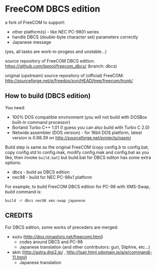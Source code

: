 # FreeCOM DBCS edition

a fork of FreeCOM to support:
* other platform(s) - like NEC PC-9801 series
* handle DBCS (double-byte character set) parameters correctly
* Japanese message

(yes, all tasks are work-in-progess and unstable...)

source repository of FreeCOM DBCS edition:
https://github.com/lpproj/freecom_dbcs/ (branch: dbcs)

original (upstream) source repository of (official) FreeCOM:
http://sourceforge.net/p/freedos/svn/HEAD/tree/freecom/trunk/


## How to build (DBCS edition)

You need:

* 100% DOS compatible environment (you will not build with DOSBox built-in command processor)
* Borland Turbo C++ 1.01 (I guess you can also build with Turbo C 2.0)
* Netwide assembler (DOS version) - for 16bit DOS platform, latest version is 0.98.39 on http://sourceforge.net/projects/nasm/

Build step is same as the original FreeCOM (copy config.b to config.bat, copy config.std to config.mak, modify config.mak and config.bat as you like, then invoke `build.bat`) but build.bat for DBCS editon has some extra options:

* dbcs - build as DBCS edition
* nec98 - build for NEC PC-98x1 platform

For example, to build FreeCOM DBCS edition for PC-98 with XMS-Swap, 
build command is:

  `build -r dbcs nec98 xms-swap japanese`


## CREDITS

For DBCS edition, some works of preceders are merged:

* suzu (http://dos.minashiro.net/freecomj.html)
    * codes around DBCS and PC-98
    * Japanese translation (and other contributors: guri, Silphire, etc...)
* akm (http://astra.digi2.jp/ , http://lsair.html.xdomain.jp/a/e/commandj-11.html)
    * Japanese translation

